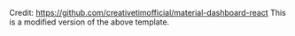 Credit: https://github.com/creativetimofficial/material-dashboard-react
This is a modified version of the above template.
